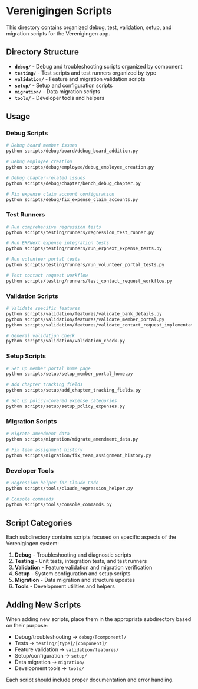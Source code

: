 # Verenigingen Scripts

This directory contains organized debug, test, validation, setup, and migration scripts for the Verenigingen app.

## Directory Structure

- **`debug/`** - Debug and troubleshooting scripts organized by component
- **`testing/`** - Test scripts and test runners organized by type  
- **`validation/`** - Feature and migration validation scripts
- **`setup/`** - Setup and configuration scripts
- **`migration/`** - Data migration scripts
- **`tools/`** - Developer tools and helpers

## Usage

### Debug Scripts
```bash
# Debug board member issues
python scripts/debug/board/debug_board_addition.py

# Debug employee creation
python scripts/debug/employee/debug_employee_creation.py

# Debug chapter-related issues
python scripts/debug/chapter/bench_debug_chapter.py

# Fix expense claim account configuration
python scripts/debug/fix_expense_claim_accounts.py
```

### Test Runners
```bash
# Run comprehensive regression tests
python scripts/testing/runners/regression_test_runner.py

# Run ERPNext expense integration tests
python scripts/testing/runners/run_erpnext_expense_tests.py

# Run volunteer portal tests
python scripts/testing/runners/run_volunteer_portal_tests.py

# Test contact request workflow
python scripts/testing/runners/test_contact_request_workflow.py
```

### Validation Scripts
```bash
# Validate specific features
python scripts/validation/features/validate_bank_details.py
python scripts/validation/features/validate_member_portal.py
python scripts/validation/features/validate_contact_request_implementation.py

# General validation check
python scripts/validation/validation_check.py
```

### Setup Scripts
```bash
# Set up member portal home page
python scripts/setup/setup_member_portal_home.py

# Add chapter tracking fields
python scripts/setup/add_chapter_tracking_fields.py

# Set up policy-covered expense categories
python scripts/setup/setup_policy_expenses.py
```

### Migration Scripts
```bash
# Migrate amendment data
python scripts/migration/migrate_amendment_data.py

# Fix team assignment history
python scripts/migration/fix_team_assignment_history.py
```

### Developer Tools
```bash
# Regression helper for Claude Code
python scripts/tools/claude_regression_helper.py

# Console commands
python scripts/tools/console_commands.py
```

## Script Categories

Each subdirectory contains scripts focused on specific aspects of the Verenigingen system:

1. **Debug** - Troubleshooting and diagnostic scripts
2. **Testing** - Unit tests, integration tests, and test runners
3. **Validation** - Feature validation and migration verification
4. **Setup** - System configuration and setup scripts  
5. **Migration** - Data migration and structure updates
6. **Tools** - Development utilities and helpers

## Adding New Scripts

When adding new scripts, place them in the appropriate subdirectory based on their purpose:

- Debug/troubleshooting → `debug/[component]/`
- Tests → `testing/[type]/[component]/`
- Feature validation → `validation/features/`
- Setup/configuration → `setup/`
- Data migration → `migration/`
- Development tools → `tools/`

Each script should include proper documentation and error handling.